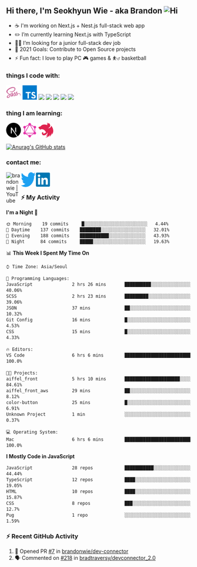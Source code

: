 ## Hi there, I'm Seokhyun Wie - aka Brandon <img src='https://qpluspicture.oss-cn-beijing.aliyuncs.com/6LjjQA/Hi.gif' alt='Hi' width="24"/>

- ☕ I'm working on Next.js + Nest.js full-stack web app
- ✏️ I’m currently learning Next.js with TypeScript
- 👨‍💻 I’m looking for a junior full-stack dev job
- 🎯 2021 Goals: Contribute to Open Source projects
- ⚡ Fun fact: I love to play PC 🎮 games️ \& ⛹️‍♂️ basketball

### things I code with:

<img src="https://raw.githubusercontent.com/devicons/devicon/master/icons/sass/sass-original.svg" width="40px"> <img src="https://raw.githubusercontent.com/devicons/devicon/master/icons/typescript/typescript-original.svg" width="40px"> <img src="https://cdn.jsdelivr.net/gh/devicons/devicon@latest/icons/javascript/javascript-original.svg" width="40px"> <img src="https://cdn.jsdelivr.net/gh/devicons/devicon@latest/icons/react/react-original.svg" width="40px"> <img src="https://cdn.jsdelivr.net/gh/devicons/devicon@latest/icons/nodejs/nodejs-plain.svg" width="40px"> <img src="https://cdn.jsdelivr.net/gh/devicons/devicon@latest/icons/git/git-original.svg" width="40px"> <img src="https://cdn.jsdelivr.net/gh/devicons/devicon@latest/icons/mongodb/mongodb-original.svg" width="40px">

### thing I am learning:

<img src="https://raw.githubusercontent.com/devicons/devicon/master/icons/nextjs/nextjs-original.svg" width="40px"> <img src="https://raw.githubusercontent.com/devicons/devicon/master/icons/graphql/graphql-plain.svg" width="40px"> <img src="https://raw.githubusercontent.com/devicons/devicon/master/icons/nestjs/nestjs-plain.svg" width="40px">

<!-- GitHub Stats -->

[![Anurag's GitHub stats](https://github-readme-stats.vercel.app/api?username=brandonwie&show_icons=true&title_color=ffc857&icon_color=8ac926&text_color=daf7dc&bg_color=151515&hide=stars&custom_title=Brandon's GitHub Stats)](https://github.com/anuraghazra/github-readme-stats)

### contact me:

[<img align="left" alt="brandonwie | YouTube" width="40px" src="https://iconape.com/wp-content/png_logo_vector/youtube-social-white-squircle.png" />][youtube] [<img align="left" alt="brandonwie | Twitter" width="40px" src="https://raw.githubusercontent.com/devicons/devicon/master/icons/twitter/twitter-original.svg" />][twitter] [<img align="left" alt="brandonwie | LinkedIn" width="40px" src="https://raw.githubusercontent.com/devicons/devicon/master/icons/linkedin/linkedin-original.svg" />][linkedin]

<br />
<br />

### ⚡ My Activity

<!--START_SECTION:waka-->
**I'm a Night 🦉** 

```text
🌞 Morning    19 commits     █░░░░░░░░░░░░░░░░░░░░░░░░   4.44% 
🌆 Daytime    137 commits    ████████░░░░░░░░░░░░░░░░░   32.01% 
🌃 Evening    188 commits    ███████████░░░░░░░░░░░░░░   43.93% 
🌙 Night      84 commits     █████░░░░░░░░░░░░░░░░░░░░   19.63%

```


📊 **This Week I Spent My Time On** 

```text
⌚︎ Time Zone: Asia/Seoul

💬 Programming Languages: 
JavaScript               2 hrs 26 mins       ██████████░░░░░░░░░░░░░░░   40.06% 
SCSS                     2 hrs 23 mins       █████████░░░░░░░░░░░░░░░░   39.06% 
JSON                     37 mins             ██░░░░░░░░░░░░░░░░░░░░░░░   10.32% 
Git Config               16 mins             █░░░░░░░░░░░░░░░░░░░░░░░░   4.53% 
CSS                      15 mins             █░░░░░░░░░░░░░░░░░░░░░░░░   4.33%

🔥 Editors: 
VS Code                  6 hrs 6 mins        █████████████████████████   100.0%

🐱‍💻 Projects: 
aiffel_front             5 hrs 10 mins       █████████████████████░░░░   84.61% 
aiffel_front_aws         29 mins             ██░░░░░░░░░░░░░░░░░░░░░░░   8.12% 
color-button             25 mins             █░░░░░░░░░░░░░░░░░░░░░░░░   6.91% 
Unknown Project          1 min               ░░░░░░░░░░░░░░░░░░░░░░░░░   0.37%

💻 Operating System: 
Mac                      6 hrs 6 mins        █████████████████████████   100.0%

```

**I Mostly Code in JavaScript** 

```text
JavaScript               28 repos            ███████████░░░░░░░░░░░░░░   44.44% 
TypeScript               12 repos            ████░░░░░░░░░░░░░░░░░░░░░   19.05% 
HTML                     10 repos            ████░░░░░░░░░░░░░░░░░░░░░   15.87% 
CSS                      8 repos             ███░░░░░░░░░░░░░░░░░░░░░░   12.7% 
Pug                      1 repo              ░░░░░░░░░░░░░░░░░░░░░░░░░   1.59%

```



<!--END_SECTION:waka-->

### ⚡ Recent GitHub Activity

<!--START_SECTION:activity-->
1. 💪 Opened PR [#7](https://github.com/brandonwie/dev-connector/pull/7) in [brandonwie/dev-connector](https://github.com/brandonwie/dev-connector)
2. 🗣 Commented on [#218](https://github.com/bradtraversy/devconnector_2.0/issues/218) in [bradtraversy/devconnector_2.0](https://github.com/bradtraversy/devconnector_2.0)
<!--END_SECTION:activity-->

[youtube]: https://www.youtube.com/channel/UC7tk3UT7nn3cZNC2KBdb-4Q
[linkedin]: https://linkedin.com/in/brandonwie
[twitter]: https://twitter.com/brandonwie
